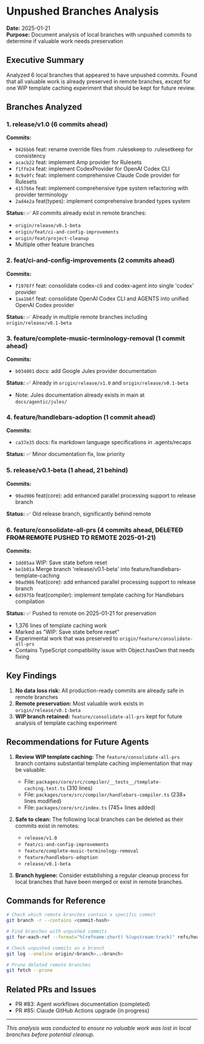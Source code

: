 # Unpushed Branches Analysis

**Date:** 2025-01-21  
**Purpose:** Document analysis of local branches with unpushed commits to determine if valuable work needs preservation

## Executive Summary

Analyzed 6 local branches that appeared to have unpushed commits. Found that all valuable work is already preserved in remote branches, except for one WIP template caching experiment that should be kept for future review.

## Branches Analyzed

### 1. release/v1.0 (6 commits ahead)

**Commits:**

- `9426bb6` feat: rename override files from .rulesekeep to .rulesetkeep for consistency
- `acacb22` feat: implement Amp provider for Rulesets
- `f1ffe24` feat: implement CodexProvider for OpenAI Codex CLI
- `8c9a9fc` feat: implement comprehensive Claude Code provider for Rulesets
- `4157b6e` feat: implement comprehensive type system refactoring with provider terminology
- `2ad4e2a` feat(types): implement comprehensive branded types system

**Status:** ✅ All commits already exist in remote branches:

- `origin/release/v0.1-beta`
- `origin/feat/ci-and-config-improvements`
- `origin/feat/project-cleanup`
- Multiple other feature branches

### 2. feat/ci-and-config-improvements (2 commits ahead)

**Commits:**

- `f1976ff` feat: consolidate codex-cli and codex-agent into single 'codex' provider
- `1aa1b6f` feat: consolidate OpenAI Codex CLI and AGENTS into unified OpenAI Codex provider

**Status:** ✅ Already in multiple remote branches including `origin/release/v0.1-beta`

### 3. feature/complete-music-terminology-removal (1 commit ahead)

**Commits:**

- `b034001` docs: add Google Jules provider documentation

**Status:** ✅ Already in `origin/release/v1.0` and `origin/release/v0.1-beta`

- Note: Jules documentation already exists in main at `docs/agentic/jules/`

### 4. feature/handlebars-adoption (1 commit ahead)

**Commits:**

- `ca37e35` docs: fix markdown language specifications in .agents/recaps

**Status:** ✅ Minor documentation fix, low priority

### 5. release/v0.1-beta (1 ahead, 21 behind)

**Commits:**

- `90ad986` feat(core): add enhanced parallel processing support to release branch

**Status:** ✅ Old release branch, significantly behind remote

### 6. feature/consolidate-all-prs (4 commits ahead, ~~DELETED FROM REMOTE~~ PUSHED TO REMOTE 2025-01-21)

**Commits:**

- `1dd85aa` WIP: Save state before reset
- `be1b01a` Merge branch 'release/v0.1-beta' into feature/handlebars-template-caching
- `90ad986` feat(core): add enhanced parallel processing support to release branch
- `6d3975b` feat(compiler): implement template caching for Handlebars compilation

**Status:** ✅ Pushed to remote on 2025-01-21 for preservation

- 1,376 lines of template caching work
- Marked as "WIP: Save state before reset"
- Experimental work that was preserved to `origin/feature/consolidate-all-prs`
- Contains TypeScript compatibility issue with Object.hasOwn that needs fixing

## Key Findings

1. **No data loss risk:** All production-ready commits are already safe in remote branches
2. **Remote preservation:** Most valuable work exists in `origin/release/v0.1-beta`
3. **WIP branch retained:** `feature/consolidate-all-prs` kept for future analysis of template caching experiment

## Recommendations for Future Agents

1. **Review WIP template caching:** The `feature/consolidate-all-prs` branch contains substantial template caching implementation that may be valuable:
   - File: `packages/core/src/compiler/__tests__/template-caching.test.ts` (310 lines)
   - File: `packages/core/src/compiler/handlebars-compiler.ts` (238+ lines modified)
   - File: `packages/core/src/index.ts` (745+ lines added)

2. **Safe to clean:** The following local branches can be deleted as their commits exist in remotes:
   - `release/v1.0`
   - `feat/ci-and-config-improvements`
   - `feature/complete-music-terminology-removal`
   - `feature/handlebars-adoption`
   - `release/v0.1-beta`

3. **Branch hygiene:** Consider establishing a regular cleanup process for local branches that have been merged or exist in remote branches.

## Commands for Reference

```bash
# Check which remote branches contain a specific commit
git branch -r --contains <commit-hash>

# Find branches with unpushed commits
git for-each-ref --format="%(refname:short) %(upstream:track)" refs/heads | grep ahead

# Check unpushed commits on a branch
git log --oneline origin/<branch>..<branch>

# Prune deleted remote branches
git fetch --prune
```

## Related PRs and Issues

- PR #83: Agent workflows documentation (completed)
- PR #85: Claude GitHub Actions upgrade (in progress)

---

_This analysis was conducted to ensure no valuable work was lost in local branches before potential cleanup._
